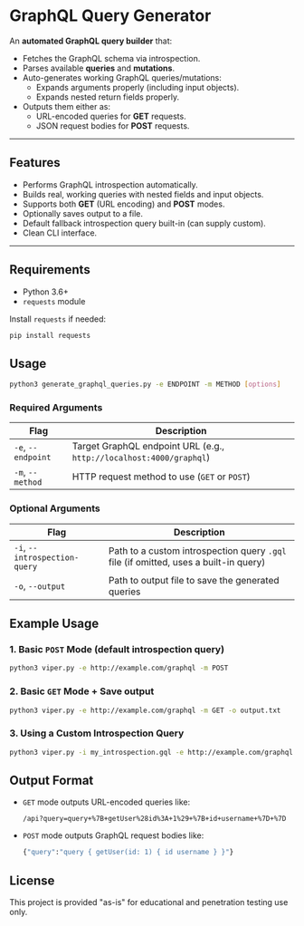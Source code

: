 # GraphQL Query Generator

An **automated GraphQL query builder** that:

- Fetches the GraphQL schema via introspection.
- Parses available **queries** and **mutations**.
- Auto-generates working GraphQL queries/mutations:
  - Expands arguments properly (including input objects).
  - Expands nested return fields properly.
- Outputs them either as:
  - URL-encoded queries for **GET** requests.
  - JSON request bodies for **POST** requests.

---

## Features

- Performs GraphQL introspection automatically.
- Builds real, working queries with nested fields and input objects.
- Supports both **GET** (URL encoding) and **POST** modes.
- Optionally saves output to a file.
- Default fallback introspection query built-in (can supply custom).
- Clean CLI interface.

---

## Requirements

- Python 3.6+
- `requests` module

Install `requests` if needed:

```bash
pip install requests
```

## Usage
```bash
python3 generate_graphql_queries.py -e ENDPOINT -m METHOD [options]
```

### Required Arguments

| Flag | Description |
| ---- | ----------- |
| `-e`, `--endpoint` | Target GraphQL endpoint URL (e.g., `http://localhost:4000/graphql`) |
| `-m`, `--method` | HTTP request method to use (`GET` or `POST`) |

### Optional Arguments

| Flag | Description |
| ---- | ----------- |
| `-i`, `--introspection-query` | Path to a custom introspection query `.gql` file (if omitted, uses a built-in query) |
| `-o`, `--output` | Path to output file to save the generated queries |

## Example Usage

### 1. Basic `POST` Mode (default introspection query)
```bash
python3 viper.py -e http://example.com/graphql -m POST
```

### 2. Basic `GET` Mode + Save output
```bash
python3 viper.py -e http://example.com/graphql -m GET -o output.txt
```

### 3. Using a Custom Introspection Query
```bash
python3 viper.py -i my_introspection.gql -e http://example.com/graphql -m POST
```

## Output Format
- `GET` mode outputs URL-encoded queries like:
  ```
  /api?query=query+%7B+getUser%28id%3A+1%29+%7B+id+username+%7D+%7D
  ```
- `POST` mode outputs GraphQL request bodies like:
  ```graphql
  {"query":"query { getUser(id: 1) { id username } }"}
  ```

## License

This project is provided "as-is" for educational and penetration testing use only.
